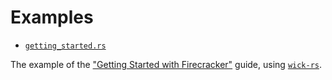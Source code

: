 # Examples

- [`getting_started.rs`](getting_started.rs)

The example of the
["Getting Started with Firecracker"](https://github.com/firecracker-microvm/firecracker/blob/v1.12.0/docs/getting-started.md)
guide, using [`wick-rs`](..).

